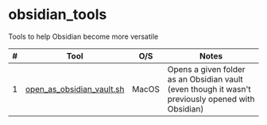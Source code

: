 # obsidian_tools
Tools to help Obsidian become more versatile


| #   | Tool                                                                          | O/S   | Notes                                                                                             |
| --- | ----------------------------------------------------------------------------- | ----- | ------------------------------------------------------------------------------------------------- |
| 1   | [open_as_obsidian_vault.sh](open_as_obsidian_vault/open_as_obsidian_vault.md) | MacOS | Opens a given folder as an Obsidian vault (even though it wasn't previously opened with Obsidian) |
